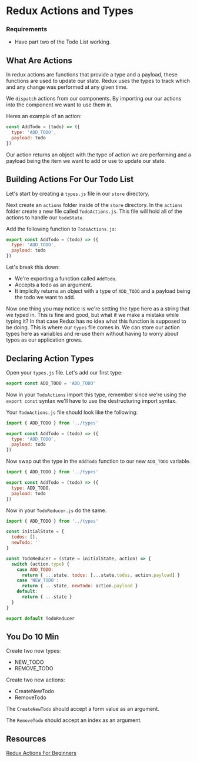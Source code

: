 # Redux Actions and Types

### Requirements

- Have part two of the Todo List working.

## What Are Actions

In redux actions are functions that provide a type and a payload, these functions are used to update our state. Redux uses the types to track which and any change was performed at any given time.

We `dispatch` actions from our components. By importing our our actions into the component we want to use them in.

Heres an example of an action:

```js
const AddTodo = (todo) => ({
  type: 'ADD_TODO',
  payload: todo
})
```

Our action returns an object with the type of action we are performing and a payload being the item we want to add or use to update our state.

## Building Actions For Our Todo List

Let's start by creating a `types.js` file in our `store` directory.

Next create an `actions` folder inside of the `store` directory.
In the `actions` folder create a new file called `TodoActions.js`.
This file will hold all of the actions to handle our `todoState`.

Add the following function to `TodoActions.js`:

```js
export const AddTodo = (todo) => ({
  type: 'ADD_TODO',
  payload: todo
})
```

Let's break this down:

- We're exporting a function called `AddTodo`.
- Accepts a todo as an argument.
- It implicity returns an object with a type of `ADD_TODO` and a payload being the todo we want to add.

Now one thing you may notice is we're setting the type here as a string that we typed in. This is fine and good, but what if we make a mistake while typing it? In that case Redux has no idea what this function is supposed to be doing. This is where our `types` file comes in. We can store our action types here as variables and re-use them without having to worry about typos as our application grows.

## Declaring Action Types

Open your `types.js` file. Let's add our first type:

```js
export const ADD_TODO = 'ADD_TODO'
```

Now in your `TodoActions` import this type, remember since we're using the `export const` syntax we'll have to use the destructuring import syntax.

Your `TodoActions.js` file should look like the following:

```js
import { ADD_TODO } from '../types'

export const AddTodo = (todo) => ({
  type: 'ADD_TODO',
  payload: todo
})
```

Now swap out the type in the `AddTodo` function to our new `ADD_TODO` variable.

```js
import { ADD_TODO } from '../types'

export const AddTodo = (todo) => ({
  type: ADD_TODO,
  payload: todo
})
```

Now in your `TodoReducer.js` do the same.

```js
import { ADD_TODO } from '../types'

const initialState = {
  todos: [],
  newTodo: ''
}

const TodoReducer = (state = initialState, action) => {
  switch (action.type) {
    case ADD_TODO:
      return { ...state, todos: [...state.todos, action.payload] }
    case 'NEW_TODO':
      return { ...state, newTodo: action.payload }
    default:
      return { ...state }
  }
}

export default TodoReducer
```

## You Do 10 Min

Create two new types:

- NEW_TODO
- REMOVE_TODO

Create two new actions:

- CreateNewTodo
- RemoveTodo

The `CreateNewTodo` should accept a form value as an argument.

The `RemoveTodo` should accept an index as an argument.

## Resources

[Redux Actions For Beginners](https://www.tutorialspoint.com/redux/redux_actions.htm)
